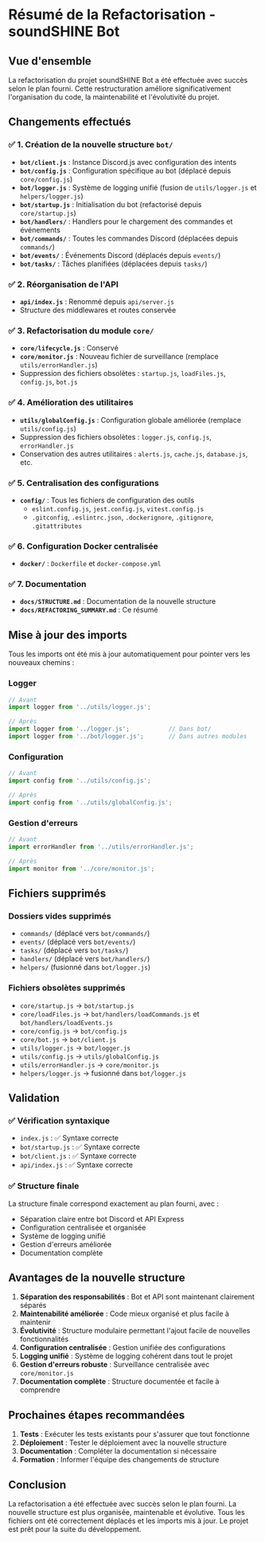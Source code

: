 # Résumé de la Refactorisation - soundSHINE Bot

## Vue d'ensemble

La refactorisation du projet soundSHINE Bot a été effectuée avec succès selon le plan fourni. Cette restructuration améliore significativement l'organisation du code, la maintenabilité et l'évolutivité du projet.

## Changements effectués

### ✅ 1. Création de la nouvelle structure `bot/`

- **`bot/client.js`** : Instance Discord.js avec configuration des intents
- **`bot/config.js`** : Configuration spécifique au bot (déplacé depuis `core/config.js`)
- **`bot/logger.js`** : Système de logging unifié (fusion de `utils/logger.js` et `helpers/logger.js`)
- **`bot/startup.js`** : Initialisation du bot (refactorisé depuis `core/startup.js`)
- **`bot/handlers/`** : Handlers pour le chargement des commandes et événements
- **`bot/commands/`** : Toutes les commandes Discord (déplacées depuis `commands/`)
- **`bot/events/`** : Événements Discord (déplacés depuis `events/`)
- **`bot/tasks/`** : Tâches planifiées (déplacées depuis `tasks/`)

### ✅ 2. Réorganisation de l'API

- **`api/index.js`** : Renommé depuis `api/server.js`
- Structure des middlewares et routes conservée

### ✅ 3. Refactorisation du module `core/`

- **`core/lifecycle.js`** : Conservé
- **`core/monitor.js`** : Nouveau fichier de surveillance (remplace `utils/errorHandler.js`)
- Suppression des fichiers obsolètes : `startup.js`, `loadFiles.js`, `config.js`, `bot.js`

### ✅ 4. Amélioration des utilitaires

- **`utils/globalConfig.js`** : Configuration globale améliorée (remplace `utils/config.js`)
- Suppression des fichiers obsolètes : `logger.js`, `config.js`, `errorHandler.js`
- Conservation des autres utilitaires : `alerts.js`, `cache.js`, `database.js`, etc.

### ✅ 5. Centralisation des configurations

- **`config/`** : Tous les fichiers de configuration des outils
  - `eslint.config.js`, `jest.config.js`, `vitest.config.js`
  - `.gitconfig`, `.eslintrc.json`, `.dockerignore`, `.gitignore`, `.gitattributes`

### ✅ 6. Configuration Docker centralisée

- **`docker/`** : `Dockerfile` et `docker-compose.yml`

### ✅ 7. Documentation

- **`docs/STRUCTURE.md`** : Documentation de la nouvelle structure
- **`docs/REFACTORING_SUMMARY.md`** : Ce résumé

## Mise à jour des imports

Tous les imports ont été mis à jour automatiquement pour pointer vers les nouveaux chemins :

### Logger

```javascript
// Avant
import logger from '../utils/logger.js';

// Après
import logger from '../logger.js';           // Dans bot/
import logger from '../bot/logger.js';       // Dans autres modules
```

### Configuration

```javascript
// Avant
import config from '../utils/config.js';

// Après
import config from '../utils/globalConfig.js';
```

### Gestion d'erreurs

```javascript
// Avant
import errorHandler from '../utils/errorHandler.js';

// Après
import monitor from '../core/monitor.js';
```

## Fichiers supprimés

### Dossiers vides supprimés

- `commands/` (déplacé vers `bot/commands/`)
- `events/` (déplacé vers `bot/events/`)
- `tasks/` (déplacé vers `bot/tasks/`)
- `handlers/` (déplacé vers `bot/handlers/`)
- `helpers/` (fusionné dans `bot/logger.js`)

### Fichiers obsolètes supprimés

- `core/startup.js` → `bot/startup.js`
- `core/loadFiles.js` → `bot/handlers/loadCommands.js` et `bot/handlers/loadEvents.js`
- `core/config.js` → `bot/config.js`
- `core/bot.js` → `bot/client.js`
- `utils/logger.js` → `bot/logger.js`
- `utils/config.js` → `utils/globalConfig.js`
- `utils/errorHandler.js` → `core/monitor.js`
- `helpers/logger.js` → fusionné dans `bot/logger.js`

## Validation

### ✅ Vérification syntaxique

- `index.js` : ✅ Syntaxe correcte
- `bot/startup.js` : ✅ Syntaxe correcte
- `bot/client.js` : ✅ Syntaxe correcte
- `api/index.js` : ✅ Syntaxe correcte

### ✅ Structure finale

La structure finale correspond exactement au plan fourni, avec :

- Séparation claire entre bot Discord et API Express
- Configuration centralisée et organisée
- Système de logging unifié
- Gestion d'erreurs améliorée
- Documentation complète

## Avantages de la nouvelle structure

1. **Séparation des responsabilités** : Bot et API sont maintenant clairement séparés
2. **Maintenabilité améliorée** : Code mieux organisé et plus facile à maintenir
3. **Évolutivité** : Structure modulaire permettant l'ajout facile de nouvelles fonctionnalités
4. **Configuration centralisée** : Gestion unifiée des configurations
5. **Logging unifié** : Système de logging cohérent dans tout le projet
6. **Gestion d'erreurs robuste** : Surveillance centralisée avec `core/monitor.js`
7. **Documentation complète** : Structure documentée et facile à comprendre

## Prochaines étapes recommandées

1. **Tests** : Exécuter les tests existants pour s'assurer que tout fonctionne
2. **Déploiement** : Tester le déploiement avec la nouvelle structure
3. **Documentation** : Compléter la documentation si nécessaire
4. **Formation** : Informer l'équipe des changements de structure

## Conclusion

La refactorisation a été effectuée avec succès selon le plan fourni. La nouvelle structure est plus organisée, maintenable et évolutive. Tous les fichiers ont été correctement déplacés et les imports mis à jour. Le projet est prêt pour la suite du développement.
